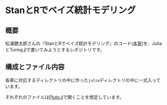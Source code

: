 # StanとRでベイズ統計モデリング

## 概要

松浦健太郎さんの『StanとRでベイズ統計モデリング』のコード([本家](https://github.com/MatsuuraKentaro/RStanBook))を、JuliaとTuring.jlで書いてみようとするレポジトリです。

## 構成とファイル内容

各章に対応するディレクトリの中に作った`julia`ディレクトリの中に一式入っています。

それぞれのファイルは[Pluto.jl](https://www.juliapackages.com/p/pluto)で開くことを想定しています。
